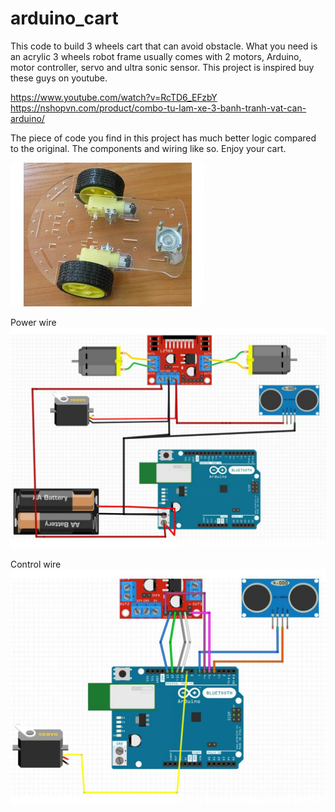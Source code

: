 # arduino_cart
This code to build 3 wheels cart that can avoid obstacle. What you need is an acrylic 3 wheels robot frame usually comes with 2 motors, Arduino, motor controller, servo and ultra sonic sensor.
This project is inspired buy these guys on youtube. 

https://www.youtube.com/watch?v=RcTD6_EFzbY
https://nshopvn.com/product/combo-tu-lam-xe-3-banh-tranh-vat-can-arduino/

The piece of code you find in this project has much better logic compared to the original.
The components and wiring like so. Enjoy your cart.

![alt text](https://github.com/hoanghuy89/arduino_cart/raw/main/frame.jpg?raw=true)

Power wire
![alt text](https://github.com/hoanghuy89/arduino_cart/raw/main/wiring1.jpg?raw=true)

Control wire
![alt text](https://github.com/hoanghuy89/arduino_cart/raw/main/wiring2.jpg?raw=true)


